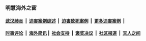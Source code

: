 
### 明慧海外之窗

####  [武汉肺炎](indexes/365.md?t=03151300) &nbsp;|&nbsp;  [迫害案例综述](indexes/328.md?t=03151300) &nbsp;|&nbsp; [迫害致死案例](indexes/277.md?t=03151300)  &nbsp;|&nbsp; [更多迫害案例](indexes/81.md?t=03151300)  &nbsp;|&nbsp; 
####  [时事评论](indexes/19.md?t=03151300) &nbsp;|&nbsp; [海外简讯](indexes/245.md?t=03151300)&nbsp;|&nbsp;  [社会支持](indexes/140.md?t=03151300) &nbsp;|&nbsp; [褒奖决议](indexes/282.md?t=03151300) &nbsp;|&nbsp; [社区报道](indexes/91.md?t=03151300)  &nbsp;|&nbsp; [天人之间](indexes/78.md?t=03151300) 

